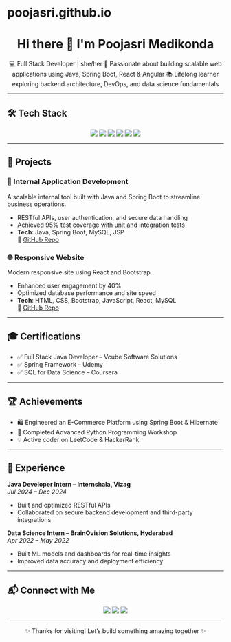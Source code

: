 # poojasri.github.io

<h1 align="center">Hi there 👋 I'm Poojasri Medikonda</h1>

<p align="center">
💻 Full Stack Developer | she/her  
🚀 Passionate about building scalable web applications using Java, Spring Boot, React & Angular  
📚 Lifelong learner exploring backend architecture, DevOps, and data science fundamentals  
</p>

---

## 🛠️ Tech Stack

<p align="center">
  <img src="https://img.shields.io/badge/Java-ED8B00?style=for-the-badge&logo=java&logoColor=white"/>
  <img src="https://img.shields.io/badge/Spring_Boot-6DB33F?style=for-the-badge&logo=springboot&logoColor=white"/>
  <img src="https://img.shields.io/badge/React-20232A?style=for-the-badge&logo=react&logoColor=61DAFB"/>
  <img src="https://img.shields.io/badge/Angular-DD0031?style=for-the-badge&logo=angular&logoColor=white"/>
  <img src="https://img.shields.io/badge/MySQL-005C84?style=for-the-badge&logo=mysql&logoColor=white"/>
  <img src="https://img.shields.io/badge/Git-F05032?style=for-the-badge&logo=git&logoColor=white"/>
</p>

---

## 📂 Projects

### 🔧 Internal Application Development  
A scalable internal tool built with Java and Spring Boot to streamline business operations.  
- RESTful APIs, user authentication, and secure data handling  
- Achieved 95% test coverage with unit and integration tests  
- **Tech**: Java, Spring Boot, MySQL, JSP  
🔗 [GitHub Repo](https://github.com/poojasrimedikonda/internal-application)

### 🌐 Responsive Website  
Modern responsive site using React and Bootstrap.  
- Enhanced user engagement by 40%  
- Optimized database performance and site speed  
- **Tech**: HTML, CSS, Bootstrap, JavaScript, React, MySQL  
🔗 [GitHub Repo](https://github.com/poojasrimedikonda/responsive-website)

---

## 🎓 Certifications

- ✅ Full Stack Java Developer – Vcube Software Solutions  
- ✅ Spring Framework – Udemy  
- ✅ SQL for Data Science – Coursera  

---

## 🏆 Achievements

- 🛍️ Engineered an E-Commerce Platform using Spring Boot & Hibernate  
- 🧠 Completed Advanced Python Programming Workshop  
- 💡 Active coder on LeetCode & HackerRank  

---

## 💼 Experience

**Java Developer Intern – Internshala, Vizag**  
*Jul 2024 – Dec 2024*  
- Built and optimized RESTful APIs  
- Collaborated on secure backend development and third-party integrations  

**Data Science Intern – BrainOvision Solutions, Hyderabad**  
*Apr 2022 – May 2022*  
- Built ML models and dashboards for real-time insights  
- Improved data accuracy and deployment efficiency  

---

## 📬 Connect with Me

<p align="center">
  <a href="https://www.linkedin.com/in/poojasrimedikonda23/"><img src="https://img.shields.io/badge/LinkedIn-blue?style=for-the-badge&logo=linkedin&logoColor=white"/></a>
  <a href="mailto:poojasrimedikonda@gmail.com"><img src="https://img.shields.io/badge/Email-D14836?style=for-the-badge&logo=gmail&logoColor=white"/></a>
  <a href="https://github.com/poojasrimedikonda"><img src="https://img.shields.io/badge/GitHub-181717?style=for-the-badge&logo=github&logoColor=white"/></a>
</p>

---

<p align="center">
✨ Thanks for visiting! Let’s build something amazing together ✨  
</p>
